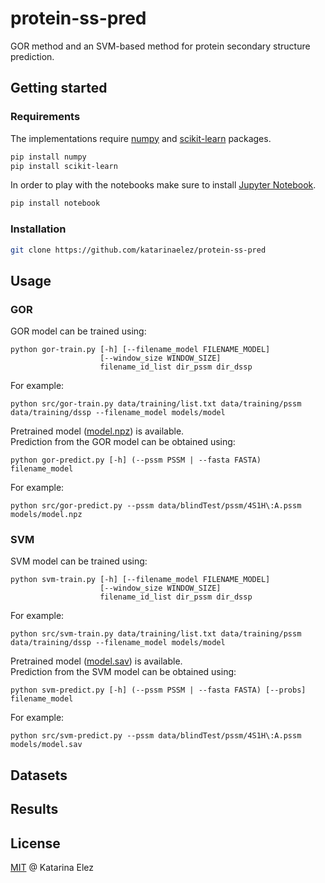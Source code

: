 # protein-ss-pred

GOR method and an SVM-based method for protein secondary structure prediction.

## Getting started

### Requirements
The implementations require [numpy](https://github.com/numpy/numpy) and [scikit-learn](https://github.com/scikit-learn/scikit-learn) packages.
```bash
pip install numpy
pip install scikit-learn
```
In order to play with the notebooks make sure to install [Jupyter Notebook](https://github.com/jupyter/notebook).
```bash
pip install notebook
```

### Installation
```bash
git clone https://github.com/katarinaelez/protein-ss-pred
```

## Usage

### GOR
GOR model can be trained using:
```
python gor-train.py [-h] [--filename_model FILENAME_MODEL]
                    [--window_size WINDOW_SIZE]
                    filename_id_list dir_pssm dir_dssp
```
For example:
```
python src/gor-train.py data/training/list.txt data/training/pssm data/training/dssp --filename_model models/model
```
Pretrained model ([model.npz](models/model.npz)) is available.\
Prediction from the GOR model can be obtained using:
```
python gor-predict.py [-h] (--pssm PSSM | --fasta FASTA) filename_model
```
For example:
```
python src/gor-predict.py --pssm data/blindTest/pssm/4S1H\:A.pssm models/model.npz
```

### SVM
SVM model can be trained using:
```
python svm-train.py [-h] [--filename_model FILENAME_MODEL]
                    [--window_size WINDOW_SIZE]
                    filename_id_list dir_pssm dir_dssp
```
For example:
```
python src/svm-train.py data/training/list.txt data/training/pssm data/training/dssp --filename_model models/model
```
Pretrained model ([model.sav](models/model.sav)) is available.\
Prediction from the SVM model can be obtained using:
```
python svm-predict.py [-h] (--pssm PSSM | --fasta FASTA) [--probs] filename_model
```
For example:
```
python src/svm-predict.py --pssm data/blindTest/pssm/4S1H\:A.pssm models/model.sav
```

## Datasets

## Results

## License
[MIT](LICENSE) @ Katarina Elez
